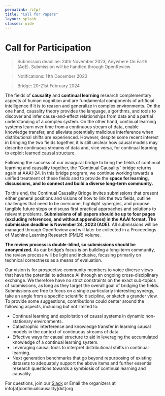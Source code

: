 ```yaml
---
permalink: /cfp/
title: "Call for Papers"
layout: splash
classes: wide 
---
```


# Call for Participation

> Submission deadline: 24th November 2023, Anywhere On Earth (AoE). Submission will be handled through OpenReview

> Notifications: 11th December 2023

> Bridge: 20-21st February 2024
 
 
The fields of **causality** and **continual learning** research complementary aspects of human cognition and are
fundamental components of artificial intelligence if it is to reason and generalize in complex environments. On
the one hand, causality theory provides the language, algorithms, and tools to discover and infer cause-and-effect
relationships from data and a partial understanding of a complex system. On the other hand, continual learning
systems learn over time from a continuous stream of data, enable knowledge transfer, and alleviate potentially
malicious interference when distributional shifts are experienced. However, despite some recent interest in bringing
the two fields together, it is still unclear how causal models may describe continuous streams of data and, vice versa,
for continual learning to exploit learned causal structure.


Following the success of our inaugural bridge to bring the fields of continual learning and causality together, the
“Continual Causality” bridge returns again at AAAI-24. In this bridge program, we continue working towards a
unified treatment of these fields and to provide the **space for learning, discussions, and to connect and build a
diverse long-term community.**


To this end, the Continual Causality Bridge invites submissions that present either general positions and visions
of how to link the two fields, outline challenges that need to be overcome, highlight synergies, and propose
tangible future steps or discuss first practical approaches and solutions to relevant problems. **Submissions of all
papers should be up to four pages (excluding references, and without appendices) in the AAAI format. The
submission deadline is November 24, 2023 (AOE).** All submissions will be managed through OpenReview and
will later be collected in a Proceedings of Machine Learning Research (PMLR) volume.


**The review process is double-blind, so submissions should be anonymized.** As our bridge’s focus is on building a
long-term community, the review process will be light and inclusive, focusing primarily on technical correctness as
a means of evaluation.


Our vision is for prospective community members to voice diverse views that have the potential to advance AI
through an ongoing cross-disciplinary exchange. We therefore have no strict constraints on the exact sub-topics of
submissions, as long as they target the overall goal of bridging the fields. Submissions are free to focus on a single
particularly interesting synergy, take an angle from a specific scientific discipline, or sketch a grander view. To
provide some suggestions, contributions could center around the following aspects, including but not limited to:

* Continual learning and exploitation of causal systems in dynamic non-stationary environments.
* Catastrophic interference and knowledge transfer in learning causal models in the context of continuous streams of data.
* Effective ways for causal structure to aid in leveraging the accumulated knowledge of a continual learning system.
* Leveraging causal tools to interpret distributional shifts in continual learning.
* Next generation benchmarks that go beyond repurposing of existing datasets to adequately support the above items and further essential research questions towards a symbiosis of continual learning and causality.

For questions, join our [Slack](https://join.slack.com/t/continualcausality/shared_invite/zt-1fwahodl3-7Z8xe_lzxj33qEbTs558kg) or Email the organizers at info[at]continualcausality[dot]org
 





